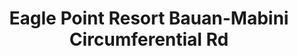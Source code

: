 ---
addr: ' Bauan-Mabini Circumferential Rd'
city: Batangas
country: Philippines
description: Bauan-Mabini Circumferential Rd (Barrio Bagalangit) Bauan Batangas
id: 4cf74112e308236aa8d8eaac
lat: 13.721929612812191
lng: 120.8753493631756
title: Eagle Point Resort Bauan-Mabini Circumferential Rd
venue: Eagle Point Resort
---